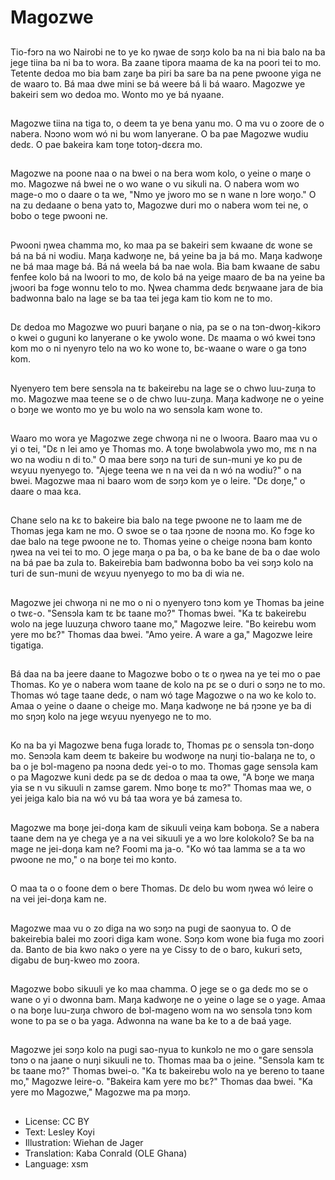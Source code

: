 # Magozwe

##
Tio-fɔrɔ na wo Nairobi ne to ye ko ŋwae de sɔŋɔ kolo ba na ni bia balo na ba jege tiina ba ni ba to wora. Ba zaane tipora maama de ka na poori tei to mo. Tetente dedoa mo bia bam zaŋe ba piri ba sare ba na pene pwoone yiga ne de waaro to. Bá maa dwe mini se bá weere bá li bá waaro. Magozwe ye bakeiri sem wo dedoa mo. Wonto mo ye bá nyaane.

##
Magozwe tiina na tiga to, o deem ta ye bena yanu mo. O ma vu o zoore de o nabera. Nɔɔno wom wó ni bu wom lanyerane. O ba pae Magozwe wudiu dedɛ. O pae bakeira kam toŋe totoŋ-dɛɛra mo.

##
Magozwe na poone naa o na bwei o na bera wom kolo, o yeine o maŋe o mo. Magozwe ná bwei ne o wo wane o vu sikuli na. O nabera wom wo mage-o mo o daare o ta we, "Nmo ye jworo mo se n wane n lɔre woŋo." O na zu dedaane o bena yatɔ to, Magozwe duri mo o nabera wom tei ne, o bobo o tege pwooni ne.

##
Pwooni ŋwea chamma mo, ko maa pa se bakeiri sem kwaane dɛ wone se bá na bá ni wodiu. Maŋa kadwoŋe ne, bá yeine ba ja bá mo. Maŋa kadwoŋe ne bá maa mage bá. Bá ná weela bá ba nae wola. Bia bam kwaane de sabu fenfee kolo bá na lwoori to mo, de kolo bá na yeige maaro de ba na yeine ba jwoori ba fɔge wonnu telo to mo. Ŋwea chamma dedɛ bɛŋwaane jara de bia badwonna balo na lage se ba taa tei jega kam tio kom ne to mo.

##
Dɛ dedoa mo Magozwe wo puuri baŋane o nia, pa se o na tɔn-dwoŋ-kikɔrɔ o kwei o guguni ko lanyerane o ke ywolo wone. Dɛ maama o wó kwei tɔnɔ kom mo o ni nyenyro telo na wo ko wone to, bɛ-waane o ware o ga tɔnɔ kom.

##
Nyenyero tem bere sensɔla na tɛ bakeirebu na lage se o chwo luu-zuŋa to mo. Magozwe maa teene se o de chwo luu-zuŋa. Maŋa kadwoŋe ne o yeine o bɔŋe we wonto mo ye bu wolo na wo sensɔla kam wone to.

##
Waaro mo wora ye Magozwe zege chwoŋa ni ne o lwoora. Baaro maa vu o yi o tei, "Dɛ n lei amo ye Thomas mo. A toŋe bwolabwola ywo mo, mɛ n na wo na wodiu n di to." O maa bere sɔŋɔ na turi de sun-muni ye ko pu de wɛyuu nyenyego to. "Ajege teena we n na vei da n wó na wodiu?" o na bwei. Magozwe maa ni baaro wom de sɔŋɔ kom ye o leire. "Dɛ doŋe," o daare o maa kɛa.

##
Chane selo na kɛ to bakeire bia balo na tege pwoone ne to laam me de Thomas jega kam ne mo. O swoe se o taa ŋɔɔne de nɔɔna mo. Ko fɔge ko dae balo na tege pwoone ne to. Thomas yeine o cheige nɔɔna bam konto ŋwea na vei tei to mo. O jege maŋa o pa ba, o ba ke bane de ba o dae wolo na bá pae ba zula to. Bakeirebia bam badwonna bobo ba vei sɔŋɔ kolo na turi de sun-muni de wɛyuu nyenyego to mo ba di wia ne.

##
Magozwe jei chwoŋa ni ne mo o ni o nyenyero tɔnɔ kom ye Thomas ba jeine o twɛ-o. "Sensɔla kam tɛ bɛ taane mo?" Thomas bwei. "Ka tɛ bakeirebu wolo na jege luuzuŋa chworo taane mo," Magozwe leire. "Bo keirebu wom yere mo bɛ?" Thomas daa bwei. "Amo yeire. A ware a ga," Magozwe leire tigatiga.

##
Bá daa na ba jeere daane to Magozwe bobo o tɛ o ŋwea na ye tei mo o pae Thomas. Ko ye o nabera wom taane de kolo na pɛ se o duri o sɔŋɔ ne to mo. Thomas wó tage taane dedɛ, o nam wó tage Magozwe o na wo ke kolo to. Amaa o yeine o daane o cheige mo. Maŋa kadwoŋe ne bá ŋɔɔne ye ba di mo sŋɔŋ kolo na jege wɛyuu nyenyego ne to mo.

##
Ko na ba yi Magozwe bena fuga loradɛ to, Thomas pɛ o sensɔla tɔn-doŋo mo. Senɔɔla kam deem tɛ bakeire bu wodwoŋe na nuŋi tio-balaŋa ne to, o ba o je bɔl-mageno pa nɔɔna dedɛ yei-o to mo. Thomas gage sensɔla kam o pa Magozwe kuni dedɛ pa se dɛ dedoa o maa ta owe, "A bɔŋe we maŋa yia se n vu sikuuli n zamse garem. Nmo boŋe tɛ mo?" Thomas maa we, o yei jeiga kalo bia na wó vu bá taa wora ye bá zamesa to.

##
Magozwe ma boŋe jei-doŋa kam de sikuuli veiŋa kam boboŋa. Se a nabera taane dem na ye chega ye a na vei sikuuli ye a wo lɔre kolokolo? Se ba na mage ne jei-doŋa kam ne? Foomi ma ja-o. "Ko wó taa lamma se a ta wo pwoone ne mo," o na boŋe tei mo kɔnto.

##
O maa ta o o foone dem o bere Thomas. Dɛ delo bu wom ŋwea wó leire o na vei jei-doŋa kam ne.

##
Magozwe maa vu o zo diga na wo sɔŋɔ na pugi de saonyua to. O de bakeirebia balei mo zoori diga kam wone. Sɔŋɔ kom wone bia fuga mo zoori da. Banto de bia kwo nakɔ o yere na ye Cissy to de o baro, kukuri setɔ, digabu de buŋ-kweo mo zoora.

##
Magozwe bobo sikuuli ye ko maa chamma. O jege se o ga dedɛ mo se o wane o yi o dwonna bam. Maŋa kadwoŋe ne o yeine o lage se o yage. Amaa o na boŋe luu-zuŋa chworo de bɔl-mageno wom na wo sensɔla tɔnɔ kom wone to pa se o ba yaga. Adwonna na wane ba ke to a de baá yage.

##
Magozwe jei sɔŋɔ kolo na pugi sao-nyua to kunkɔlɔ ne mo o gare sensɔla tɔnɔ o na jaane o nuŋi sikuuli ne to. Thomas maa ba o jeine. "Sensɔla kam tɛ bɛ taane mo?" Thomas bwei-o. "Ka tɛ bakeirebu wolo na ye bereno to taane mo," Magozwe leire-o. "Bakeira kam yere mo bɛ?" Thomas daa bwei. "Ka yere mo Magozwe," Magozwe ma pa mɔŋɔ.

##
* License: CC BY
* Text: Lesley Koyi
* Illustration: Wiehan de Jager
* Translation: Kaba Conrald (OLE Ghana)
* Language: xsm
